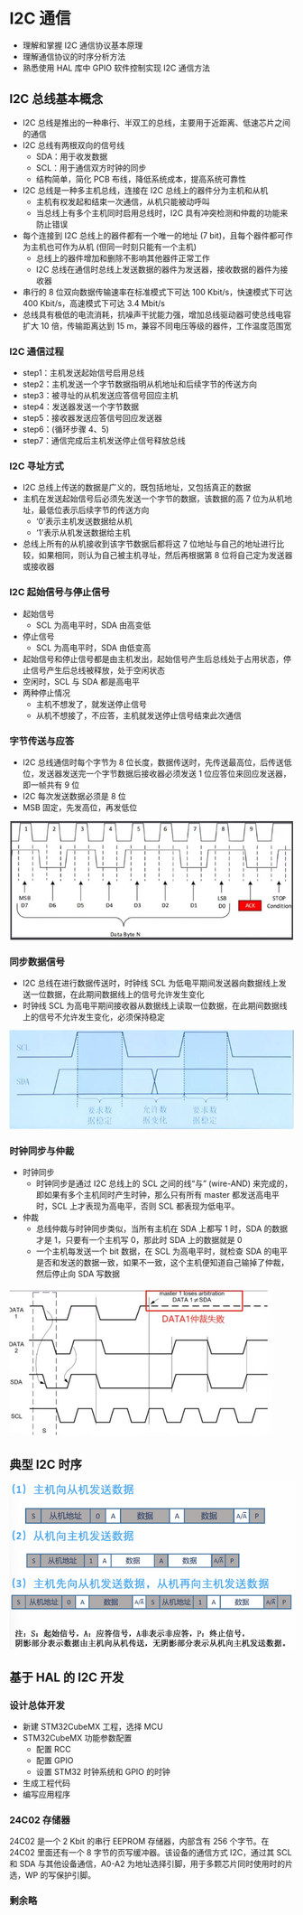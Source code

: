 # I2C 通信

- 理解和掌握 I2C 通信协议基本原理
- 理解通信协议的时序分析方法
- 熟悉使用 HAL 库中 GPIO 软件控制实现 I2C 通信方法

## I2C 总线基本概念

- I2C 总线是推出的一种串行、半双工的总线，主要用于近距离、低速芯片之间的通信
- I2C 总线有两根双向的信号线
  - SDA：用于收发数据
  - SCL：用于通信双方时钟的同步
  - 结构简单，简化 PCB 布线，降低系统成本，提高系统可靠性
- I2C 总线是一种多主机总线，连接在 I2C 总线上的器件分为主机和从机
  - 主机有权发起和结束一次通信，从机只能被动呼叫
  - 当总线上有多个主机同时启用总线时，I2C 具有冲突检测和仲裁的功能来防止错误
- 每个连接到 I2C 总线上的器件都有一个唯一的地址 (7 bit)，且每个器件都可作为主机也可作为从机 (但同一时刻只能有一个主机)
  - 总线上的器件增加和删除不影响其他器件正常工作
  - I2C 总线在通信时总线上发送数据的器件为发送器，接收数据的器件为接收器
- 串行的 8 位双向数据传输速率在标准模式下可达 100 Kbit/s，快速模式下可达 400 Kbit/s，高速模式下可达 3.4 Mbit/s
- 总线具有极低的电流消耗，抗噪声干扰能力强，增加总线驱动器可使总线电容扩大 10 倍，传输距离达到 15 m，兼容不同电压等级的器件，工作温度范围宽

### I2C 通信过程

- step1：主机发送起始信号启用总线
- step2：主机发送一个字节数据指明从机地址和后续字节的传送方向
- step3：被寻址的从机发送应答信号回应主机
- step4：发送器发送一个字节数据
- step5：接收器发送应答信号回应发送器
- step6：(循环步骤 4、5)
- step7：通信完成后主机发送停止信号释放总线

### I2C 寻址方式

- I2C 总线上传送的数据是广义的，既包括地址，又包括真正的数据
- 主机在发送起始信号后必须先发送一个字节的数据，该数据的高 7 位为从机地址，最低位表示后续字节的传送方向
  - ‘0’表示主机发送数据给从机
  - ‘1’表示从机发送数据给主机
- 总线上所有的从机接收到该字节数据后都将这 7 位地址与自己的地址进行比较，如果相同，则认为自己被主机寻址，然后再根据第 8 位将自己定为发送器或接收器

### I2C 起始信号与停止信号

- 起始信号
  - SCL 为高电平时，SDA 由高变低
- 停止信号
  - SCL 为高电平时，SDA 由低变高
- 起始信号和停止信号都是由主机发出，起始信号产生后总线处于占用状态，停止信号产生后总线被释放，处于空闲状态
- 空闲时，SCL 与 SDA 都是高电平
- 两种停止情况
  - 主机不想发了，就发送停止信号
  - 从机不想接了，不应答，主机就发送停止信号结束此次通信

### 字节传送与应答

- I2C 总线通信时每个字节为 8 位长度，数据传送时，先传送最高位，后传送低位，发送器发送完一个字节数据后接收器必须发送 1 位应答位来回应发送器，即一帧共有 9 位
- I2C 每次发送数据必须是 8 位
- MSB 固定，先发高位，再发低位

![字节传送与应答](./image/字节传送与应答.png)

### 同步数据信号

- I2C 总线在进行数据传送时，时钟线 SCL 为低电平期间发送器向数据线上发送一位数据，在此期间数据线上的信号允许发生变化
- 时钟线 SCL 为高电平期间接收器从数据线上读取一位数据，在此期间数据线上的信号不允许发生变化，必须保持稳定

![SCL 要求信号](./image/SCL要求信号.png)

### 时钟同步与仲裁

- 时钟同步
  - 时钟同步是通过 I2C 总线上的 SCL 之间的线“与” (wire-AND) 来完成的，即如果有多个主机同时产生时钟，那么只有所有 master 都发送高电平时，SCL 上才表现为高电平，否则 SCL 都表现为低电平。
- 仲裁
  - 总线仲裁与时钟同步类似，当所有主机在 SDA 上都写 1 时，SDA 的数据才是 1，只要有一个主机写 0，那此时 SDA 上的数据就是 0
  - 一个主机每发送一个 bit 数据，在 SCL 为高电平时，就检查 SDA 的电平是否和发送的数据一致，如果不一致，这个主机便知道自己输掉了仲裁，然后停止向 SDA 写数据

![总线仲裁](./image/总线仲裁.png)

## 典型 I2C 时序

![I2C 时序](./image/I2C时序.png)

## 基于 HAL 的 I2C 开发

### 设计总体开发

- 新建 STM32CubeMX 工程，选择 MCU
- STM32CubeMX 功能参数配置
  - 配置 RCC
  - 配置 GPIO
  - 设置 STM32 时钟系统和 GPIO 的时钟
- 生成工程代码
- 编写应用程序

### 24C02 存储器

24C02 是一个 2 Kbit 的串行 EEPROM 存储器，内部含有 256 个字节。在 24C02 里面还有一个 8 字节的页写缓冲器。该设备的通信方式 I2C，通过其 SCL 和 SDA 与其他设备通信，A0-A2 为地址选择引脚，用于多颗芯片同时使用时的片选，WP 的写保护引脚。

### 剩余略
